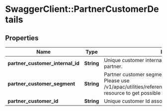 # SwaggerClient::PartnerCustomerDetails

## Properties
Name | Type | Description | Notes
------------ | ------------- | ------------- | -------------
**partner_customer_internal_id** | **String** | Unique customer internal number associated with the partner. | [optional] 
**partner_customer_segment** | **String** | Partner customer segment.This is a reference data field. Please use /v1/apac/utilities/referenceData/{partnerCustomerSegment} resource to get possible value of this field with description. | [optional] 
**partner_customer_id** | **String** | Unique customer Id associated with the partner | [optional] 

